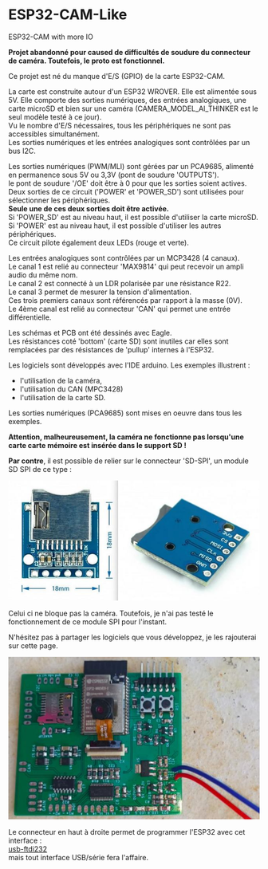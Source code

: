 # ESP32-CAM-Like
ESP32-CAM with more IO

<b>Projet abandonné pour caused de difficultés de soudure du connecteur de caméra.
Toutefois, le proto est fonctionnel.</b>

Ce projet est né du manque d'E/S (GPIO) de la carte ESP32-CAM.

La carte est construite autour d'un ESP32 WROVER. Elle est alimentée sous 5V.
Elle comporte des sorties numériques, des entrées analogiques, une carte microSD et bien sur une caméra (CAMERA_MODEL_AI_THINKER est le seul modèle testé à ce jour).  
Vu le nombre d'E/S nécessaires, tous les périphériques ne sont pas accessibles simultanément.  
Les sorties numériques et les entrées analogiques sont contrôlées par un bus I2C.


Les sorties numériques (PWM/MLI) sont gérées par un PCA9685, alimenté en permanence sous 5V ou 3,3V (pont de soudure 'OUTPUTS').  
le pont de soudure '/OE' doit être à 0 pour que les sorties soient actives.  
Deux sorties de ce circuit ('POWER' et 'POWER_SD') sont utilisées pour sélectionner les périphériques.  
<b>Seule une de ces deux sorties doit être activée.</b>  
Si 'POWER_SD' est au niveau haut, il est possible d'utiliser la carte microSD.  
Si 'POWER' est au niveau haut, il est possible d'utiliser les autres périphériques.  
Ce circuit pilote également deux LEDs (rouge et verte).

Les entrées analogiques sont contrôlées par un MCP3428 (4 canaux).  
Le canal 1 est relié au connecteur 'MAX9814' qui peut recevoir un ampli audio du même nom.  
Le canal 2 est connecté à un LDR polarisée par une résistance R22.  
Le canal 3 permet de mesurer la tension d'alimentation.  
Ces trois premiers canaux sont référencés par rapport à la masse (0V).  
Le 4ème canal est relié au connecteur 'CAN' qui permet une entrée différentielle.  

Les schémas et PCB ont été dessinés avec Eagle.  
Les résistances coté 'bottom' (carte SD) sont inutiles car elles sont remplacées par des résistances de 'pullup' internes à l'ESP32.

Les logiciels sont développés avec l'IDE arduino. Les exemples illustrent :
- l'utilisation de la caméra,
- l'utilisation du CAN (MPC3428)
- l'utilisation de la carte SD.

Les sorties numériques (PCA9685) sont mises en oeuvre dans tous les exemples.

<b>Attention, malheureusement, la caméra ne fonctionne pas lorsqu'une carte carte mémoire est insérée dans le support SD !  </b>

<b>Par contre</b>, il est possible de relier sur le connecteur 'SD-SPI', un module SD SPI de ce type :

![SD_SPI](./picture/SD_SPI.jpg)

Celui ci ne bloque pas la caméra. Toutefois, je n'ai pas testé le fonctionnement de ce module SPI pour l'instant. 

N'hésitez pas à partager les logiciels que vous développez, je les rajouterai sur cette page.

![ESP32-CAM-Like](./picture/ESP32-CAM-Like.jpg)

Le connecteur en haut à droite permet de programmer l'ESP32 avec cet interface :  
[usb-ftdi232](https://github.com/christian-peter/ruche-connecte/tree/main/usb-ftdi232)  
mais tout interface USB/série fera l'affaire.
